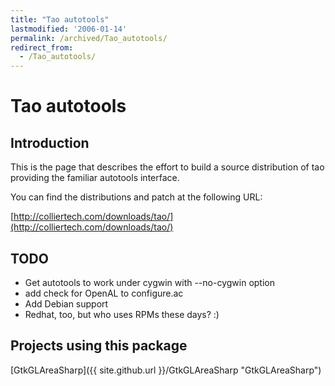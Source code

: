 ```yaml
---
title: "Tao autotools"
lastmodified: '2006-01-14'
permalink: /archived/Tao_autotools/
redirect_from:
  - /Tao_autotools/
---
```


Tao autotools
=============

Introduction
------------

This is the page that describes the effort to build a source distribution of tao providing the familiar autotools interface.

You can find the distributions and patch at the following URL:

[http://colliertech.com/downloads/tao/](http://colliertech.com/downloads/tao/)

TODO
----

-   Get autotools to work under cygwin with --no-cygwin option
-   add check for OpenAL to configure.ac
-   Add Debian support
-   Redhat, too, but who uses RPMs these days? :)

Projects using this package
---------------------------

[GtkGLAreaSharp]({{ site.github.url }}/GtkGLAreaSharp "GtkGLAreaSharp")


